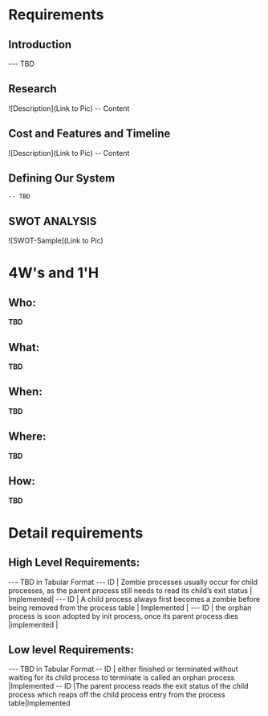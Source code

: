 # Requirements
## Introduction
 --- TBD 

## Research
![Description](Link to Pic)
-- Content 
## Cost and Features and Timeline
![Description](Link to Pic)
-- Content 
## Defining Our System
    -- TBD
## SWOT ANALYSIS
![SWOT-Sample](Link to Pic)

# 4W&#39;s and 1&#39;H

## Who:

**TBD**

## What:

**TBD**

## When:

**TBD**

## Where:

**TBD**

## How:

**TBD**

# Detail requirements
## High Level Requirements:
--- TBD in Tabular Format 
--- ID | Zombie processes usually occur for child processes, as the parent process still needs to read its child’s exit status | Implemented|
--- ID | A child process always first becomes a zombie before being removed from the process table | Implemented |
--- ID  | the orphan process is soon adopted by init process, once its parent process dies |implemented |



##  Low level Requirements:
--- TBD in Tabular Format 
-- ID | either finished or terminated without waiting for its child process to terminate is called an orphan process |Implemented
-- ID  |The parent process reads the exit status of the child process which reaps off the child process entry from the process table|Implemented

